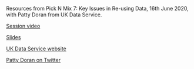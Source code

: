 Resources from Pick N Mix 7: Key Issues in Re-using Data, 16th June 2020, with Patty Doran from UK Data Service.

[Session video](https://bit.ly/ODM-PNM7V)

[Slides](http://www.bit.ly/ODM-PNM7S)

[UK Data Service website](https://www.ukdataservice.ac.uk/)

[Patty Doran on Twitter](https://twitter.com/Patty_NZ)


